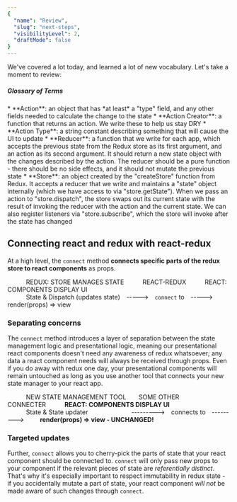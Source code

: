 ```yaml
---
{
  "name": "Review",
  "slug": "next-steps",
  "visibilityLevel": 2,
  "draftMode": false
}
---
```

We've covered a lot today, and learned a lot of new vocabulary. Let's take a moment to review:

<h5>Glossary of Terms</h5>
* **Action**: an object that has *at least* a "type" field, and any other fields needed to calculate the change to the state
* **Action Creator**: a function that returns an action. We write these to help us stay DRY
* **Action Type**: a string constant describing something that will cause the UI to update
* **Reducer**: a function that we write for each app, which accepts the previous state from the Redux store as its first argument, and an action as its second argument. It should return a new state object with the changes described by the action. The reducer should be a pure function - there should be no side effects, and it should not mutate the previous state
* **Store**: an object created by the "createStore" function from Redux. It accepts a reducer that we write and maintains a "state" object internally (which we have access to via "store.getState"). When we pass an action to "store.dispatch", the store swaps out its current state with the result of invoking the reducer with the action and the current state. We can also register listeners via "store.subscribe", which the store will invoke after the state has changed

## Connecting react and redux with react-redux

At a high level, the `connect` method **connects specific parts of the redux store to react components** as props.

&emsp;&emsp;&emsp;REDUX: STORE MANAGES STATE&emsp;&emsp;&emsp;REACT-REDUX&emsp;&emsp;&emsp;REACT: COMPONENTS DISPLAY UI
<br>
&emsp;&emsp;&emsp;State & Dispatch (updates state)&emsp;----->&emsp;`connect` to&emsp;----->&emsp;render(props) => view

### Separating concerns

The `connect` method introduces a layer of separation between the state management logic and presentational logic, meaning our presentational react components doesn't need any awareness of redux whatsoever; any data a react component needs will always be received through props. Even if you do away with redux one day, your presentational components will remain untouched as long as you use another tool that connects your new state manager to your react app.

&emsp;&emsp;&emsp;NEW STATE MANAGEMENT TOOL&emsp;&emsp;SOME OTHER CONNECTER&emsp;&emsp;&emsp;**REACT: COMPONENTS DISPLAY UI**
<br>
&emsp;&emsp;&emsp;State & State updater&emsp;&emsp;&emsp;&emsp;&emsp;&emsp;&emsp;--------->&emsp;connects to&emsp;--------->&emsp;&emsp;&nbsp;&nbsp;**render(props) => view - UNCHANGED!**

### Targeted updates

Further, `connect` allows you to cherry-pick the parts of state that your react component should be connected to. `connect` will only pass new props to your component if the relevant pieces of state are *referentially distinct*. That's why it's especially important to respect immutability in redux state - if you accidentally mutate a part of state, your react component *will not* be made aware of such changes through `connect`.